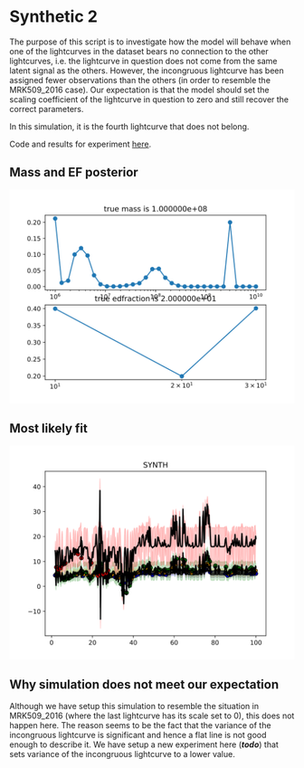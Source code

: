 # Synthetic 2

The purpose of this script is to investigate how the model will behave when one of the lightcurves in the dataset bears no connection to the other lightcurves, i.e. the lightcurve in question does not come from the same latent signal as the others.
However, the incongruous lightcurve has been assigned fewer observations than the others (in order to resemble the MRK509_2016 case).
Our expectation is that the model should set the scaling coefficient of the lightcurve in question to zero and still recover the correct parameters.

In this simulation, it is the fourth lightcurve that does not belong.

Code and results for experiment [here](Synthetics/Experiment2/).

## Mass and EF posterior

![Synth1_posterior_mass](Synthetics/Experiment2/posteriors.svg)


## Most likely fit

![Synth1 best_model_fit](Synthetics/Experiment2/bestfit.svg)

## Why simulation does not meet our expectation

Although we have setup this simulation to resemble the situation in MRK509_2016 (where the last lightcurve has its scale set to 0),
this does not happen here. The reason seems to be the fact that the variance of the incongruous lightcurve is significant and hence a flat line is not good enough to describe it. We have setup a new experiment here (***todo***) that sets variance of the incongruous lightcurve to a lower value.
